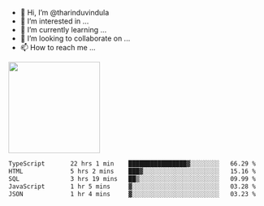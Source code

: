 - 👋 Hi, I’m @tharinduvindula
- 👀 I’m interested in ...
- 🌱 I’m currently learning ...
- 💞️ I’m looking to collaborate on ...
- 📫 How to reach me ...

<!---
tharinduvindula/tharinduvindula is a ✨ special ✨ repository because its `README.md` (this file) appears on your GitHub profile.
You can click the Preview link to take a look at your changes.
--->

<img height="180em" src="https://github-readme-stats.vercel.app/api?username=tharinduvindula&show_icons=true&hide_border=false&&count_private=true&include_all_commits=true" />


<!--START_SECTION:waka-->

```txt
TypeScript       22 hrs 1 min    ████████████████▓░░░░░░░░   66.29 %
HTML             5 hrs 2 mins    ███▓░░░░░░░░░░░░░░░░░░░░░   15.16 %
SQL              3 hrs 19 mins   ██▒░░░░░░░░░░░░░░░░░░░░░░   09.99 %
JavaScript       1 hr 5 mins     ▓░░░░░░░░░░░░░░░░░░░░░░░░   03.28 %
JSON             1 hr 4 mins     ▓░░░░░░░░░░░░░░░░░░░░░░░░   03.23 %
```

<!--END_SECTION:waka-->
